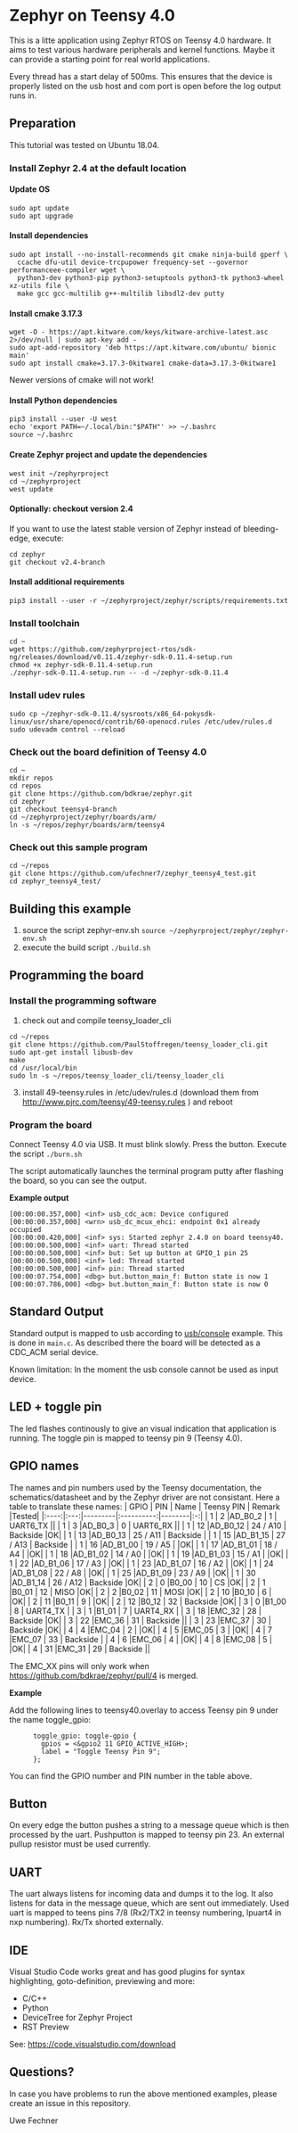 # Zephyr on Teensy 4.0

This is a litte application using Zephyr RTOS on Teensy 4.0 hardware. It aims to test various hardware peripherals and kernel functions. Maybe it can provide a starting point for real world applications.

Every thread has a start delay of 500ms. This ensures that the device is properly listed on the usb host and com port is open before the log output runs in. 

## Preparation
This tutorial was tested on Ubuntu 18.04. 
### Install Zephyr 2.4 at the default location
#### Update OS ####
```
sudo apt update
sudo apt upgrade
```
#### Install dependencies ####
```
sudo apt install --no-install-recommends git cmake ninja-build gperf \
  ccache dfu-util device-trcpupower frequency-set --governor performanceee-compiler wget \
  python3-dev python3-pip python3-setuptools python3-tk python3-wheel xz-utils file \
  make gcc gcc-multilib g++-multilib libsdl2-dev putty
```
#### Install cmake 3.17.3 ####
```
wget -O - https://apt.kitware.com/keys/kitware-archive-latest.asc 2>/dev/null | sudo apt-key add -
sudo apt-add-repository 'deb https://apt.kitware.com/ubuntu/ bionic main'
sudo apt install cmake=3.17.3-0kitware1 cmake-data=3.17.3-0kitware1
```
Newer versions of cmake will not work!
#### Install Python dependencies ####
```
pip3 install --user -U west
echo 'export PATH=~/.local/bin:"$PATH"' >> ~/.bashrc
source ~/.bashrc
```
#### Create Zephyr project and update the dependencies ####
```
west init ~/zephyrproject
cd ~/zephyrproject
west update
```
#### Optionally: checkout version 2.4 ####
If you want to use the latest stable version of Zephyr instead of bleeding-edge, execute:
```
cd zephyr
git checkout v2.4-branch
```
#### Install additional requirements ####
```
pip3 install --user -r ~/zephyrproject/zephyr/scripts/requirements.txt
```
### Install toolchain
```
cd ~
wget https://github.com/zephyrproject-rtos/sdk-ng/releases/download/v0.11.4/zephyr-sdk-0.11.4-setup.run
chmod +x zephyr-sdk-0.11.4-setup.run
./zephyr-sdk-0.11.4-setup.run -- -d ~/zephyr-sdk-0.11.4
```
### Install udev rules
```
sudo cp ~/zephyr-sdk-0.11.4/sysroots/x86_64-pokysdk-linux/usr/share/openocd/contrib/60-openocd.rules /etc/udev/rules.d
sudo udevadm control --reload
```
### Check out the board definition of Teensy 4.0
```
cd ~
mkdir repos
cd repos
git clone https://github.com/bdkrae/zephyr.git
cd zephyr
git checkout teensy4-branch
cd ~/zephyrproject/zephyr/boards/arm/
ln -s ~/repos/zephyr/boards/arm/teensy4
```
### Check out this sample program
```
cd ~/repos
git clone https://github.com/ufechner7/zephyr_teensy4_test.git
cd zephyr_teensy4_test/
```

## Building this example
1. source the script zephyr-env.sh
```source ~/zephyrproject/zephyr/zephyr-env.sh```
2. execute the build script ```./build.sh```
## Programming the board
### Install the programming software 
1. check out and compile teensy_loader_cli
```
cd ~/repos
git clone https://github.com/PaulStoffregen/teensy_loader_cli.git
sudo apt-get install libusb-dev
make
cd /usr/local/bin
sudo ln -s ~/repos/teensy_loader_cli/teensy_loader_cli
```
3. install 49-teensy.rules in /etc/udev/rules.d (download them from http://www.pjrc.com/teensy/49-teensy.rules ) and reboot

### Program the board
Connect Teensy 4.0 via USB. It must blink slowly. Press the button.
Execute the script ```./burn.sh```

The script automatically launches the terminal program putty after flashing the board, so you can see the output.

**Example output**
```
[00:00:00.357,000] <inf> usb_cdc_acm: Device configured
[00:00:00.357,000] <wrn> usb_dc_mcux_ehci: endpoint 0x1 already occupied
[00:00:00.420,000] <inf> sys: Started zephyr 2.4.0 on board teensy40.
[00:00:00.500,000] <inf> uart: Thread started
[00:00:00.500,000] <inf> but: Set up button at GPIO_1 pin 25
[00:00:00.500,000] <inf> led: Thread started
[00:00:00.500,000] <inf> pin: Thread started
[00:00:07.754,000] <dbg> but.button_main_f: Button state is now 1
[00:00:07.786,000] <dbg> but.button_main_f: Button state is now 0
```

## Standard Output
Standard output is mapped to usb according to [usb/console](https://github.com/zephyrproject-rtos/zephyr/tree/master/samples/subsys/usb/console) example. This is done in ```main.c```. As described there the board will be detected as a CDC_ACM serial device. 

Known limitation: In the moment the usb console cannot be used as input device.

## LED + toggle pin
The led flashes continously to give an visual indication that application is running. The toggle pin is mapped to teensy pin 9 (Teensy 4.0).

## GPIO names
The names and pin numbers used by the Teensy documentation, the schematics/datasheet and by the Zephyr driver are not consistant. Here a table to translate
these names:
| GPIO | PIN | Name    | Teensy PIN | Remark |Tested|
|:----:|:---:|---------|:----------:|--------|:-:|
| 1    | 2   |AD_B0_2  | 1          | UART6_TX ||
| 1    | 3   |AD_B0_3  | 0          | UART6_RX ||
| 1    | 12  |AD_B0_12 | 24 / A10   | Backside |OK|
| 1    | 13  |AD_B0_13 | 25 / A11   | Backside |
| 1    | 15  |AD_B1_15 | 27 / A13   | Backside |
| 1    | 16  |AD_B1_00 | 19 / A5    | |OK|
| 1    | 17  |AD_B1_01 | 18 / A4    | |OK|
| 1    | 18  |AD_B1_02 | 14 / A0    | |OK|
| 1    | 19  |AD_B1_03 | 15 / A1    | |OK|
| 1    | 22  |AD_B1_06 | 17 / A3    | |OK|
| 1    | 23  |AD_B1_07 | 16 / A2    | |OK|
| 1    | 24  |AD_B1_08 | 22 / A8    | |OK|
| 1    | 25  |AD_B1_09 | 23 / A9    | |OK|
| 1    | 30  |AD_B1_14 | 26 / A12   | Backside |OK|
| 2    | 0   |B0_00 | 10 | CS |OK|
| 2    | 1   |B0_01 | 12 | MISO |OK|
| 2    | 2   |B0_02 | 11 | MOSI |OK|
| 2    | 10  |B0_10    | 6          |  |OK|
| 2    | 11  |B0_11 | 9  | |OK|
| 2    | 12  |B0_12 | 32 | Backside |OK|
| 3    | 0   |B1_00 | 8  | UART4_TX |
| 3    | 1   |B1_01 | 7  | UART4_RX |
| 3    | 18  |EMC_32 | 28  | Backside |OK|
| 3    | 22  |EMC_36 | 31  | Backside ||
| 3    | 23  |EMC_37 | 30  | Backside |OK|
| 4    | 4   |EMC_04 | 2  |  |OK|
| 4    | 5   |EMC_05 | 3  |  |OK|
| 4    | 7   |EMC_07 | 33  | Backside |
| 4    | 6   |EMC_06 | 4  |  |OK|
| 4    | 8   |EMC_08 | 5  |  |OK|
| 4    | 31  |EMC_31 | 29  | Backside ||

The EMC_XX pins will only work when https://github.com/bdkrae/zephyr/pull/4 is merged.

**Example**

Add the following lines to teensy40.overlay to access Teensy pin 9 under the name toggle_gpio:
```   
      toggle_gpio: toggle-gpio {
        gpios = <&gpio2 11 GPIO_ACTIVE_HIGH>;
        label = "Toggle Teensy Pin 9";
      };
```
You can find the GPIO number and PIN number in the table above.

## Button
On every edge the button pushes a string to a message queue which is then processed by the uart. Pushputton is mapped to teensy pin 23. An external pullup resistor must be used currently.

## UART
The uart always listens for incoming data and dumps it to the log. It also listens for data in the message queue, which are sent out immediately. Used uart is mapped to teens pins 7/8 (Rx2/TX2 in teensy numbering, lpuart4 in nxp numbering). Rx/Tx shorted externally.

## IDE
Visual Studio Code works great and has good plugins for syntax highlighting, goto-definition, previewing and more:
- C/C++
- Python
- DeviceTree for Zephyr Project
- RST Preview

See: https://code.visualstudio.com/download

## Questions?
In case you have problems to run the above mentioned examples, please create an issue in this repository.

Uwe Fechner
